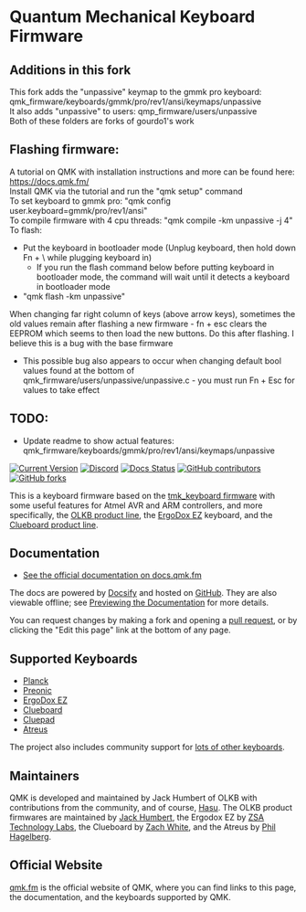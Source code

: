 # Quantum Mechanical Keyboard Firmware

## Additions in this fork

This fork adds the "unpassive" keymap to the gmmk pro keyboard: qmk_firmware/keyboards/gmmk/pro/rev1/ansi/keymaps/unpassive  
It also adds "unpassive" to users: qmp_firmware/users/unpassive  
Both of these folders are forks of gourdo1's work

## Flashing firmware:

A tutorial on QMK with installation instructions and more can be found here: https://docs.qmk.fm/  
Install QMK via the tutorial and run the "qmk setup" command  
To set keyboard to gmmk pro: "qmk config user.keyboard=gmmk/pro/rev1/ansi"  
To compile firmware with 4 cpu threads: "qmk compile -km unpassive -j 4"  
To flash:
- Put the keyboard in bootloader mode (Unplug keyboard, then hold down Fn + \ while plugging keyboard in)
  - If you run the flash command below before putting keyboard in bootloader mode, the command will wait until it detects a keyboard in bootloader mode
- "qmk flash -km unpassive"

When changing far right column of keys (above arrow keys), sometimes the old values remain after flashing a new firmware - fn + esc clears the EEPROM which seems to then load the new buttons. Do this after flashing. I believe this is a bug with the base firmware
- This possible bug also appears to occur when changing default bool values found at the bottom of qmk_firmware/users/unpassive/unpassive.c - you must run Fn + Esc for values to take effect

## TODO:
- Update readme to show actual features: qmk_firmware/keyboards/gmmk/pro/rev1/ansi/keymaps/unpassive

[![Current Version](https://img.shields.io/github/tag/qmk/qmk_firmware.svg)](https://github.com/qmk/qmk_firmware/tags)
[![Discord](https://img.shields.io/discord/440868230475677696.svg)](https://discord.gg/Uq7gcHh)
[![Docs Status](https://img.shields.io/badge/docs-ready-orange.svg)](https://docs.qmk.fm)
[![GitHub contributors](https://img.shields.io/github/contributors/qmk/qmk_firmware.svg)](https://github.com/qmk/qmk_firmware/pulse/monthly)
[![GitHub forks](https://img.shields.io/github/forks/qmk/qmk_firmware.svg?style=social&label=Fork)](https://github.com/qmk/qmk_firmware/)

This is a keyboard firmware based on the [tmk\_keyboard firmware](https://github.com/tmk/tmk_keyboard) with some useful features for Atmel AVR and ARM controllers, and more specifically, the [OLKB product line](https://olkb.com), the [ErgoDox EZ](https://ergodox-ez.com) keyboard, and the [Clueboard product line](https://clueboard.co).

## Documentation

* [See the official documentation on docs.qmk.fm](https://docs.qmk.fm)

The docs are powered by [Docsify](https://docsify.js.org/) and hosted on [GitHub](/docs/). They are also viewable offline; see [Previewing the Documentation](https://docs.qmk.fm/#/contributing?id=previewing-the-documentation) for more details.

You can request changes by making a fork and opening a [pull request](https://github.com/qmk/qmk_firmware/pulls), or by clicking the "Edit this page" link at the bottom of any page.

## Supported Keyboards

* [Planck](/keyboards/planck/)
* [Preonic](/keyboards/preonic/)
* [ErgoDox EZ](/keyboards/ergodox_ez/)
* [Clueboard](/keyboards/clueboard/)
* [Cluepad](/keyboards/clueboard/17/)
* [Atreus](/keyboards/atreus/)

The project also includes community support for [lots of other keyboards](/keyboards/).

## Maintainers

QMK is developed and maintained by Jack Humbert of OLKB with contributions from the community, and of course, [Hasu](https://github.com/tmk). The OLKB product firmwares are maintained by [Jack Humbert](https://github.com/jackhumbert), the Ergodox EZ by [ZSA Technology Labs](https://github.com/zsa), the Clueboard by [Zach White](https://github.com/skullydazed), and the Atreus by [Phil Hagelberg](https://github.com/technomancy).

## Official Website

[qmk.fm](https://qmk.fm) is the official website of QMK, where you can find links to this page, the documentation, and the keyboards supported by QMK.
